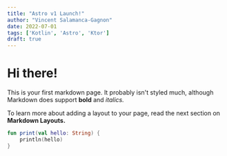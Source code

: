 ```yaml
---
title: "Astro v1 Launch!"
author: "Vincent Salamanca-Gagnon"
date: 2022-07-01
tags: ['Kotlin', 'Astro', 'Ktor']
draft: true
---
```


# Hi there!

This is your first markdown page. It probably isn't styled much, although
Markdown does support **bold** and _italics._

To learn more about adding a layout to your page, read the next section on **Markdown Layouts.**

```kotlin
fun print(val hello: String) {
    println(hello)
}
```